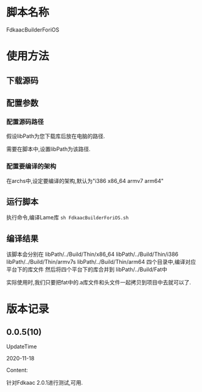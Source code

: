 # 脚本名称

FdkaacBuilderForiOS

# 使用方法
## 下载源码



## 配置参数

### 配置源码路径

假设libPath为您下载库后放在电脑的路径.

需要在脚本中,设置libPath为该路径.

### 配置要编译的架构

在archs中,设定要编译的架构,默认为"i386 x86_64 armv7 arm64"

## 运行脚本

执行命令,编译Lame库
`sh FdkaacBuilderForiOS.sh`

## 编译结果

该脚本会分别在
libPath/../Build/Thin/x86_64
libPath/../Build/Thin/i386
libPath/../Build/Thin/armv7s
libPath/../Build/Thin/arm64
四个目录中,编译对应平台下的库文件
然后将四个平台下的库合并到
libPath/../Build/Fat中

实际使用时,我们只要把fat中的.a库文件和头文件一起拷贝到项目中去就可以了.

# 版本记录

## 0.0.5(10)

UpdateTime

2020-11-18

Content:

针对Fdkaac 2.0.1进行测试,可用.

